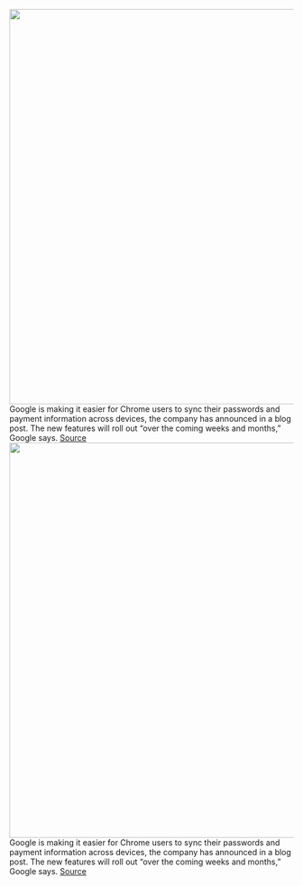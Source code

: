 <img src='https://cdn.vox-cdn.com/thumbor/kLa0NxL5X-V-meVEeKsYHHJz-X8=/0x0:912x608/1200x800/filters:focal(384x232:528x376)/cdn.vox-cdn.com/uploads/chorus_image/image/68483209/Image_01.0.jpg' width='700px' /><br/>
Google is making it easier for Chrome users to sync their passwords and payment information across devices, the company has announced in a blog post. The new features will roll out “over the coming weeks and months,” Google says.
<a href='https://www.theverge.com/2020/12/9/22165081/google-chrome-sync-account-passwords-payment-information'> Source <a/><img src='https://cdn.vox-cdn.com/thumbor/kLa0NxL5X-V-meVEeKsYHHJz-X8=/0x0:912x608/1200x800/filters:focal(384x232:528x376)/cdn.vox-cdn.com/uploads/chorus_image/image/68483209/Image_01.0.jpg' width='700px' /><br/>
Google is making it easier for Chrome users to sync their passwords and payment information across devices, the company has announced in a blog post. The new features will roll out “over the coming weeks and months,” Google says.
<a href='https://www.theverge.com/2020/12/9/22165081/google-chrome-sync-account-passwords-payment-information'> Source <a/>